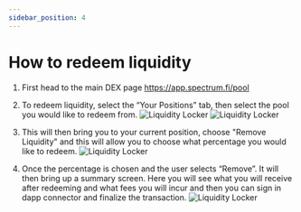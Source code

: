 ```yaml
---
sidebar_position: 4
---
```


# How to redeem liquidity

1. First head to the main DEX page https://app.spectrum.fi/pool

2. To redeem liquidity, select the “Your Positions” tab, then select the pool you would like to redeem from.
![Liquidity Locker](/img/user-guides/withdraw-liquidity/1.png)
![Liquidity Locker](/img/user-guides/withdraw-liquidity/2.png)

3. This will then bring you to your current position, choose "Remove Liquidity" and this will allow you to choose what percentage you would like to redeem.
![Liquidity Locker](/img/user-guides/withdraw-liquidity/3.png)

4. Once the percentage is chosen and the user selects “Remove”. It will then bring up a summary screen. Here you will see what you will receive after redeeming and what fees you will incur and then you can sign in dapp connector and finalize the transaction.
![Liquidity Locker](/img/user-guides/withdraw-liquidity/4.png)
